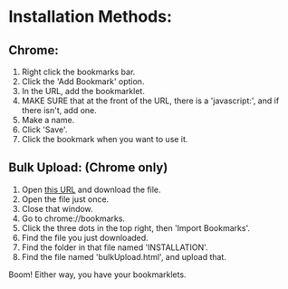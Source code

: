 # Installation Methods:
## Chrome:
1. Right click the bookmarks bar.
2. Click the 'Add Bookmark' option.
3. In the URL, add the bookmarklet.
4. MAKE SURE that at the front of the URL, there is a 'javascript:', and if there isn't, add one.
5. Make a name.
6. Click 'Save'.
7. Click the bookmark when you want to use it.
## Bulk Upload: (Chrome only)
1. Open [this URL](https://github.com/VillainsRule2000/Bookmarklets/zipball/master) and download the file.
2. Open the file just once.
3. Close that window.
4. Go to chrome://bookmarks.
5. Click the three dots in the top right, then 'Import Bookmarks'.
6. Find the file you just downloaded.
7. Find the folder in that file named 'INSTALLATION'.
8. Find the file named 'bulkUpload.html', and upload that.

Boom! Either way, you have your bookmarklets.
